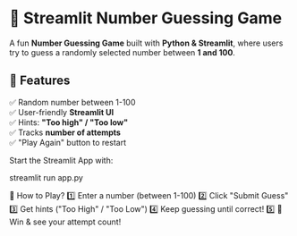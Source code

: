 # 🎯 Streamlit Number Guessing Game

A fun **Number Guessing Game** built with **Python & Streamlit**, where users try to guess a randomly selected number between **1 and 100**.

## 🚀 Features
✅ Random number between 1-100  
✅ User-friendly **Streamlit UI**  
✅ Hints: **"Too high" / "Too low"**  
✅ Tracks **number of attempts**  
✅ "Play Again" button to restart  

Start the Streamlit App with:

streamlit run app.py


📌 How to Play?
1️⃣ Enter a number (between 1-100)
2️⃣ Click "Submit Guess"
3️⃣ Get hints ("Too High" / "Too Low")
4️⃣ Keep guessing until correct!
5️⃣ 🎉 Win & see your attempt count!
